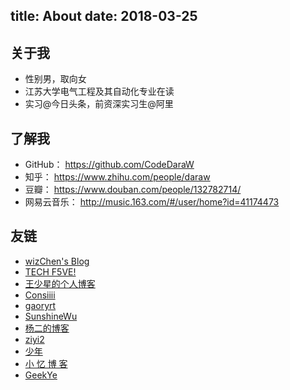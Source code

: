 title: About
date: 2018-03-25
---
## 关于我
- 性别男，取向女
- 江苏大学电气工程及其自动化专业在读
- 实习@今日头条，前资深实习生@阿里

## 了解我
- GitHub： https://github.com/CodeDaraW
- 知乎： https://www.zhihu.com/people/daraw
- 豆瓣： https://www.douban.com/people/132782714/
- 网易云音乐： http://music.163.com/#/user/home?id=41174473

## 友链
* [wizChen's Blog](http://blog.wizchen.com/)
* [TECH F5VE!](http://www.techf5ve.com/)
* [王少星的个人博客](http://wsxyeah.github.io/)
* [Consiiii](http://consiiii.me/)
* [gaoryrt](http://gaoryrt.com/)
* [SunshineWu](http://sunshinewu.github.io/)
* [杨二的博客](http://zerosoul.github.io/)
* [ziyi2](http://www.ziyi2.cn/)
* [少年](https://vshaonian.github.io/)
* [小 忆 博 客](https://blog.iiwo.vip/)
* [GeekYe](http://drye.top/)